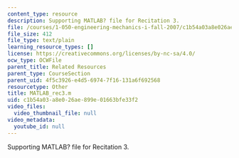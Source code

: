 ```yaml
---
content_type: resource
description: Supporting MATLAB? file for Recitation 3.
file: /courses/1-050-engineering-mechanics-i-fall-2007/c1b54a03a8e026ae899e01663bfe33f2_MATLAB_rec3.m
file_size: 412
file_type: text/plain
learning_resource_types: []
license: https://creativecommons.org/licenses/by-nc-sa/4.0/
ocw_type: OCWFile
parent_title: Related Resources
parent_type: CourseSection
parent_uid: 4f5c3926-e4d5-6974-7f16-131a6f692568
resourcetype: Other
title: MATLAB_rec3.m
uid: c1b54a03-a8e0-26ae-899e-01663bfe33f2
video_files:
  video_thumbnail_file: null
video_metadata:
  youtube_id: null
---
```

Supporting MATLAB? file for Recitation 3.